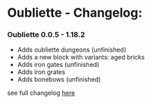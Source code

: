 # Oubliette - Changelog:

### Oubliette 0.0.5 - 1.18.2
- Adds oubliette dungeons (unfinished)
- Adds a new block with variants: aged bricks
- Adds iron gates (unfinished)
- Adds iron grates
- Adds bonebows (unfinished)


 see full changelog [here](https://github.com/aqariio/oubliette/blob/main/CHANGELOG.md "Changelog")